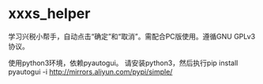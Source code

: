 # xxxs_helper
学习兴税小帮手，自动点击“确定”和“取消”。需配合PC版使用。遵循GNU GPLv3协议。

使用python3环境，依赖pyautogui。
请安装python3，然后执行pip install pyautogui -i http://mirrors.aliyun.com/pypi/simple/
